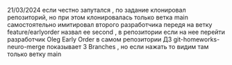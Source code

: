 21/03/2024 если честно запутался , по задание клонировал репозиторий, но при этом клонировалась только ветка main  
cамостоятельно имитировал второго разработчика  передя на ветку feature/earlyorder назвал ее second , в репозитории если на нее перейти разработчик  Oleg Early Order
в самом репозитории ДЗ git-homeworks-neuro-merge показывает 3 Branches , но если нажать то видим там только ветку main 
